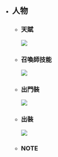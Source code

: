 + ## 人物
  + ### 天賦
    ![](人物/天賦.png)
  + ### 召喚師技能
    ![](人物/召喚師技能.png)
  + ### 出門裝
    ![](人物/出門裝.png)
  + ### 出裝
    ![](人物/出裝.png)
  + ### NOTE


